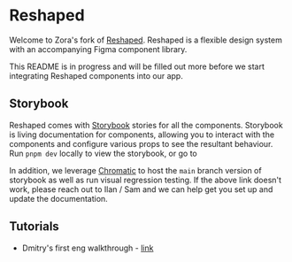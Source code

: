 # Reshaped

Welcome to Zora's fork of [Reshaped](https://reshaped.so/). Reshaped is a flexible design system with an accompanying Figma component library.

This README is in progress and will be filled out more before we start integrating Reshaped components into our app.

## Storybook

Reshaped comes with [Storybook](https://storybook.js.org/) stories for all the components. Storybook is living documentation for components, allowing you to interact with the components and configure various props to see the resultant behaviour. Run `pnpm dev` locally to view the storybook, or go to <REMOTE LINK ONCE SETUP>

In addition, we leverage [Chromatic](https://www.chromatic.com/builds?appId=64c0a0dbb3a62a7b92358318) to host the `main` branch version of storybook as well as run visual regression testing. If the above link doesn't work, please reach out to Ilan / Sam and we can help get you set up and update the documentation.

## Tutorials

- Dmitry's first eng walkthrough - [link](https://drive.google.com/file/d/1snIE1rMb0raHjLaLwoN81EumoMaNLVh1/view)
